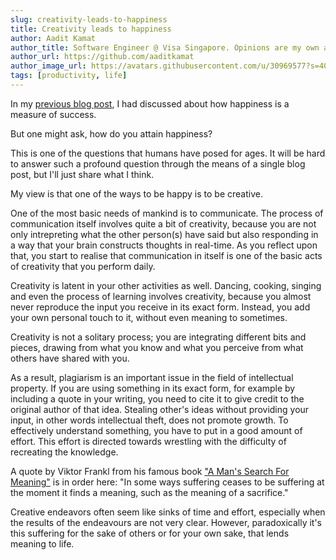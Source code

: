 ```yaml
---
slug: creativity-leads-to-happiness
title: Creativity leads to happiness
author: Aadit Kamat
author_title: Software Engineer @ Visa Singapore. Opinions are my own and not the views of my employer.
author_url: https://github.com/aaditkamat
author_image_url: https://avatars.githubusercontent.com/u/30969577?s=400&u=9558fc3557d79c88a7080034fe8c22654aca2e4d&v=4
tags: [productivity, life]
---
```


In my [previous blog post](./2021-09-23-happiness-is-success.md), I had discussed about how happiness is a measure of success. 

But one might ask, how do you attain happiness? 

This is one of the questions that humans have posed for ages. It will be hard to answer such a profound question through the means of a single blog post, but I'll just share what I think.

My view is that one of the ways to be happy is to be creative. 

One of the most basic needs of mankind is to communicate. The process of communication itself involves quite a bit of creativity, because you are not only intrepreting what the other person(s) have said but also responding in a way that your brain constructs thoughts in real-time. As you reflect upon that, you start to realise that communication in itself is one of the basic acts of creativity that you perform daily. 

Creativity is latent in your other activities as well. Dancing, cooking, singing and even the process of learning involves creativity, because you almost never reproduce the input you receive in its exact form. Instead, you add your own personal touch to it, without even meaning to sometimes. 

Creativity is not a solitary process; you are integrating different bits and pieces, drawing from what you know and what you perceive from what others have shared with you. 

As a result, plagiarism is an important issue in the field of intellectual property. If you are using something in its exact form, for example by including a quote in your writing, you need to cite it to give credit to the original author of that idea. Stealing other's ideas without providing your input, in other words intellectual theft, does not promote growth. To effectively understand something, you have to put in a good amount of effort. This effort is directed towards wrestling with the difficulty of recreating the knowledge.

A quote by Viktor Frankl from his famous book ["A Man's Search For Meaning"](https://www.amazon.com/Mans-Search-Meaning-Viktor-Frankl-ebook/dp/B009U9S6FI) is in order here: "In some ways suffering ceases to be suffering at the moment it finds a meaning, such as the meaning of a sacrifice." 

Creative endeavors often seem like sinks of time and effort, especially when the results of the endeavours are not very clear. However, paradoxically it's this suffering for the sake of others or for your own sake, that lends meaning to life.